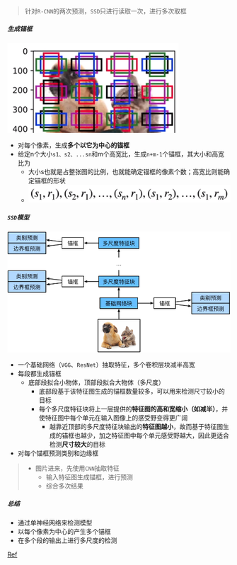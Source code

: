 > 针对`R-CNN`的两次预测，`SSD`只进行读取一次，进行多次取框

##### 生成锚框

![image-20211029102543968](ssds.assets/image-20211029102543968.png)

* 对每个像素，生成**多个以它为中心的锚框**
* 给定n个大小`s1、s2、...sn`和m个高宽比，生成`n+m-1`个锚框，其大小和高宽比为
  * 大小s也就是占整张图的比例，也就能确定锚框的像素个数；高宽比则能确定锚框的形状
  * ![image-20211029102131490](ssds.assets/image-20211029102131490.png)

##### `SSD`模型

![image-20211029102823238](ssds.assets/ssd.svg)

* 一个基础网络（`VGG`、`ResNet`）抽取特征，多个卷积层块减半高宽
* 每段都生成锚框
  * 底部段拟合小物体，顶部段拟合大物体（多尺度）
    * 底部段基于该特征图生成的锚框数量较多，可以用来检测尺寸较小的目标
    * 每个多尺度特征块将上一层提供的**特征图的高和宽缩小（如减半）**，并使特征图中每个单元在输入图像上的感受野变得更广阔
      * 越靠近顶部的多尺度特征块输出的**特征图越小**，故而基于特征图生成的锚框也越少，加之特征图中每个单元感受野越大，因此更适合检测**尺寸较大**的目标
* 对每个锚框预测类别和边缘框

> * 图片进来，先使用`CNN`抽取特征
>   * 输入特征图生成锚框，进行预测
>   * 综合多次结果

##### 总结

* 通过单神经网络来检测模型
* 以每个像素为中心的产生多个锚框
* 在多个段的输出上进行多尺度的检测

[Ref](https://zh.d2l.ai/chapter_computer-vision/ssd.html)

